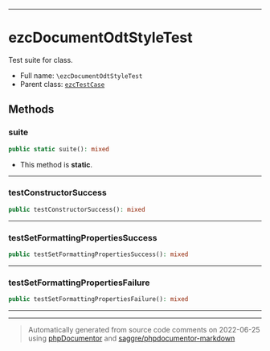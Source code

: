 ***

# ezcDocumentOdtStyleTest

Test suite for class.



* Full name: `\ezcDocumentOdtStyleTest`
* Parent class: [`ezcTestCase`](./ezcTestCase.md)




## Methods


### suite



```php
public static suite(): mixed
```



* This method is **static**.







***

### testConstructorSuccess



```php
public testConstructorSuccess(): mixed
```











***

### testSetFormattingPropertiesSuccess



```php
public testSetFormattingPropertiesSuccess(): mixed
```











***

### testSetFormattingPropertiesFailure



```php
public testSetFormattingPropertiesFailure(): mixed
```











***


***
> Automatically generated from source code comments on 2022-06-25 using [phpDocumentor](http://www.phpdoc.org/) and [saggre/phpdocumentor-markdown](https://github.com/Saggre/phpDocumentor-markdown)
